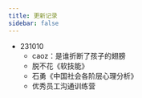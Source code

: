 ```yaml
---
title: 更新记录
sidebar: false
---
```


- 231010
  - caoz：是谁折断了孩子的翅膀
  - 脱不花《软技能》
  - 石勇《中国社会各阶层心理分析》
  - 优秀员工沟通训练营
